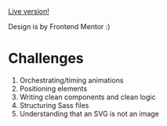 [Live version!](https://affectionate-cori-71cf98.netlify.app/)

Design is by Frontend Mentor :)

# Challenges
1. Orchestrating/timing animations
2. Positioning elements
3. Writing clean components and clean logic
4. Structuring Sass files
5. Understanding that an SVG is not an image
